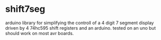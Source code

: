 # shift7seg
arduino library for simplifying the controll of a 4 digit 7 segment display driven by 4 74hc595 shift registers and an arduino. tested on an uno but should work on most avr boards.
